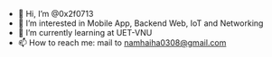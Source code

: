 - 👋 Hi, I’m @0x2f0713
- 👀 I’m interested in Mobile App, Backend Web, IoT and Networking
- 🌱 I’m currently learning at UET-VNU
- 📫 How to reach me: mail to namhaiha0308@gmail.com

